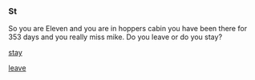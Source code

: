 ### St

So you are Eleven and you are in hoppers cabin you have been there for 353 days and you really miss mike. Do you leave or do you stay?

[stay](situations/stay.md)

[leave](situations/leave.md)